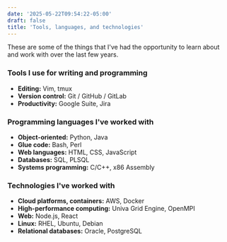```yaml
---
date: '2025-05-22T09:54:22-05:00'
draft: false
title: 'Tools, languages, and technologies'
---
```


These are some of the things that I've had the opportunity to learn about and work with over the last few years.

### Tools I use for writing and programming

- **Editing:** Vim, tmux
- **Version control:** Git / GitHub / GitLab
- **Productivity:** Google Suite, Jira

### Programming languages I've worked with

- **Object-oriented:** Python, Java
- **Glue code:** Bash, Perl
- **Web languages:** HTML, CSS, JavaScript
- **Databases:** SQL, PLSQL
- **Systems programming:** C/C++, x86 Assembly

### Technologies I've worked with

- **Cloud platforms, containers:** AWS, Docker
- **High-performance computing:** Univa Grid Engine, OpenMPI
- **Web:** Node.js, React
- **Linux:** RHEL, Ubuntu, Debian
- **Relational databases:** Oracle, PostgreSQL

